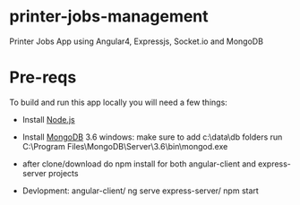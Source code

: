 # printer-jobs-management

Printer Jobs App using Angular4, Expressjs, Socket.io and MongoDB

# Pre-reqs
To build and run this app locally you will need a few things:
- Install [Node.js](https://nodejs.org/en/)
- Install [MongoDB](https://docs.mongodb.com/manual/installation/) 3.6
	windows:
	   make sure to add c:\data\db folders
	   run C:\Program Files\MongoDB\Server\3.6\bin\mongod.exe
	   
- after clone/download do npm install for both angular-client and express-server projects
- Devlopment:
	angular-client/ ng serve
	express-server/ npm start
	
	
